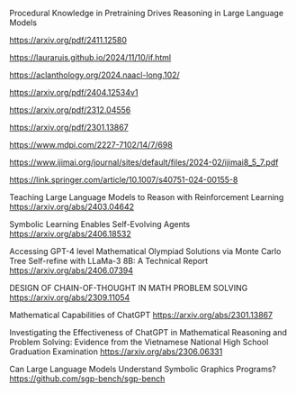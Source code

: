 Procedural Knowledge in Pretraining Drives Reasoning in Large Language Models 

https://arxiv.org/pdf/2411.12580  

https://lauraruis.github.io/2024/11/10/if.html

https://aclanthology.org/2024.naacl-long.102/

https://arxiv.org/pdf/2404.12534v1

https://arxiv.org/pdf/2312.04556

https://arxiv.org/pdf/2301.13867

https://www.mdpi.com/2227-7102/14/7/698

https://www.ijimai.org/journal/sites/default/files/2024-02/ijimai8_5_7.pdf

https://link.springer.com/article/10.1007/s40751-024-00155-8

Teaching Large Language Models to Reason with Reinforcement Learning https://arxiv.org/abs/2403.04642

Symbolic Learning Enables Self-Evolving Agents https://arxiv.org/abs/2406.18532

Accessing GPT-4 level Mathematical Olympiad Solutions via Monte Carlo Tree Self-refine with LLaMa-3 8B: A Technical Report https://arxiv.org/abs/2406.07394

DESIGN OF CHAIN-OF-THOUGHT IN MATH PROBLEM SOLVING https://arxiv.org/abs/2309.11054

Mathematical Capabilities of ChatGPT https://arxiv.org/abs/2301.13867

Investigating the Effectiveness of ChatGPT in Mathematical Reasoning and Problem Solving: Evidence from the Vietnamese National High School Graduation Examination https://arxiv.org/abs/2306.06331

Can Large Language Models Understand Symbolic Graphics Programs? https://github.com/sgp-bench/sgp-bench
